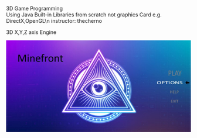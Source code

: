 3D Game Programming\
Using Java Built-in Libraries from scratch not graphics Card e.g. DirectX,OpenGL\n
instructor: thecherno

3D X,Y,Z axis Engine

<img src="resources/images/main.jpg" width="800">
